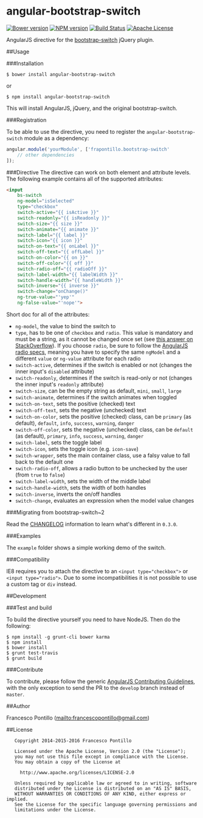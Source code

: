 angular-bootstrap-switch
========================

[![Bower version][bower-version-image]][bower-url]
[![NPM version][npm-version-image]][npm-url]
[![Build Status][travis-image]][travis-url]
[![Apache License][license-image]][license-url]

AngularJS directive for the [bootstrap-switch](https://github.com/nostalgiaz/bootstrap-switch) jQuery plugin.

##Usage

###Installation
```shell
$ bower install angular-bootstrap-switch
```

or

```shell
$ npm install angular-bootstrap-switch
```

This will install AngularJS, jQuery, and the original bootstrap-switch.

###Registration

To be able to use the directive, you need to register the `angular-bootstrap-switch` module as a dependency:

```javascript
angular.module('yourModule', ['frapontillo.bootstrap-switch'
    // other dependencies
]);
```

###Directive
The directive can work on both element and attribute levels. The following example contains all of the supported attributes:

```html
<input
    bs-switch
    ng-model="isSelected"
    type="checkbox"
    switch-active="{{ isActive }}"
    switch-readonly="{{ isReadonly }}"
    switch-size="{{ size }}"
    switch-animate="{{ animate }}"
    switch-label="{{ label }}"
    switch-icon="{{ icon }}"
    switch-on-text="{{ onLabel }}"
    switch-off-text="{{ offLabel }}"
    switch-on-color="{{ on }}"
    switch-off-color="{{ off }}"
    switch-radio-off="{{ radioOff }}"
    switch-label-width="{{ labelWidth }}"
    switch-handle-width="{{ handleWidth }}"
    switch-inverse="{{ inverse }}"
    switch-change="onChange()"
    ng-true-value="'yep'"
    ng-false-value="'nope'">
```

Short doc for all of the attributes:

* `ng-model`, the value to bind the switch to
* `type`, has to be one of `checkbox` and `radio`. 
This value is mandatory and must be a string, as it cannot be changed once set (see [this answer on StackOverflow](http://stackoverflow.com/a/15155407/801065)).
If you choose `radio`, be sure to follow the [AngularJS radio specs](https://docs.angularjs.org/api/ng/input/input%5Bradio%5D), 
meaning you have to specify the same `ngModel` and a different `value` or `ng-value` attribute for each radio
* `switch-active`, determines if the switch is enabled or not (changes the inner input's `disabled` attribute)
* `switch-readonly`, determines if the switch is read-only or not (changes the inner input's `readonly` attribute)
* `switch-size`, can be the empty string as default, `mini`, `small`, `large`
* `switch-animate`, determines if the switch animates when toggled
* `switch-on-text`, sets the positive (checked) text
* `switch-off-text`, sets the negative (unchecked) text
* `switch-on-color`, sets the positive (checked) class, can be `primary` (as default), `default`, `info`, `success`, `warning`, `danger`
* `switch-off-color`, sets the negative (unchecked) class, can be `default` (as default), `primary`, `info`, `success`, `warning`, `danger`
* `switch-label`, sets the toggle label
* `switch-icon`, sets the toggle icon (e.g. `icon-save`)
* `switch-wrapper`, sets the main container class, use a falsy value to fall back to the default one
* `switch-radio-off`, allows a radio button to be unchecked by the user (from `true` to `false`)
* `switch-label-width`, sets the width of the middle label
* `switch-handle-width`, sets the width of both handles
* `switch-inverse`, inverts the on/off handles
* `switch-change`, evaluates an expression when the model value changes

###Migrating from bootstrap-switch~2

Read the [CHANGELOG](CHANGELOG.md#030-alpha1-2014-02-22) information to learn what's different in `0.3.0`.

###Examples

The `example` folder shows a simple working demo of the switch.

###Compatibility

IE8 requires you to attach the directive to an `<input type="checkbox">` or `<input type="radio">`. Due to some incompatibilities it is not possible to use a custom tag or `div` instead.

##Development

###Test and build

To build the directive yourself you need to have NodeJS. Then do the following:

```shell
$ npm install -g grunt-cli bower karma
$ npm install
$ bower install
$ grunt test-travis
$ grunt build
```

###Contribute

To contribute, please follow the generic [AngularJS Contributing Guidelines](https://github.com/angular/angular.js/blob/master/CONTRIBUTING.md), with the only exception to send the PR to the `develop` branch instead of `master`.

##Author

Francesco Pontillo (<mailto:francescopontillo@gmail.com>)

##License

```
   Copyright 2014-2015-2016 Francesco Pontillo

   Licensed under the Apache License, Version 2.0 (the "License");
   you may not use this file except in compliance with the License.
   You may obtain a copy of the License at

     http://www.apache.org/licenses/LICENSE-2.0

   Unless required by applicable law or agreed to in writing, software
   distributed under the License is distributed on an "AS IS" BASIS,
   WITHOUT WARRANTIES OR CONDITIONS OF ANY KIND, either express or implied.
   See the License for the specific language governing permissions and
   limitations under the License.

```

[license-image]: http://img.shields.io/badge/license-Apache_2.0-blue.svg?style=flat
[license-url]: LICENSE

[bower-version-image]: http://img.shields.io/bower/v/angular-bootstrap-switch.svg?style=flat
[bower-url]: http://bower.io/search/?q=angular-bootstrap-switch

[npm-url]: https://npmjs.org/package/angular-bootstrap-switch
[npm-version-image]: http://img.shields.io/npm/v/angular-bootstrap-switch.svg?style=flat

[travis-image]: http://img.shields.io/travis/frapontillo/angular-bootstrap-switch/develop.svg?style=flat
[travis-url]: https://travis-ci.org/frapontillo/angular-bootstrap-switch
